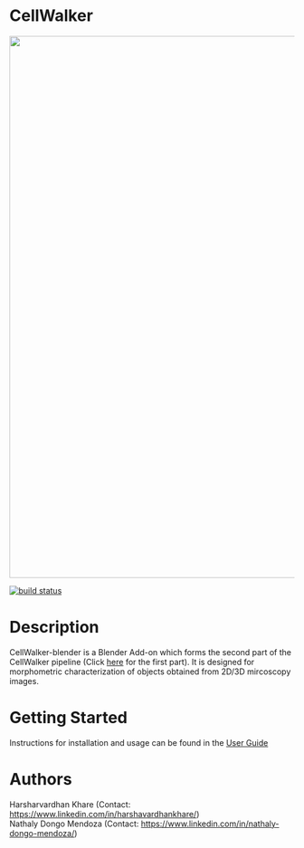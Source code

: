 # CellWalker

<p style="font-style: italics;" align="center">
<img width=958 src="https://github.com/utraf-pasteur-institute/CellWalker-blender/assets/40121093/b21d86f8-8b60-4bf8-bef6-09f7e5015bf6"/><br>
</p>

<a href="https://circleci.com/gh/badges/shields/tree/master">
<img src="https://img.shields.io/circleci/project/github/badges/shields/master" alt="build status">
</a>

# Description

CellWalker-blender is a Blender Add-on which forms the second part of the CellWalker pipeline (Click <a href="https://github.com/utraf-pasteur-institute/CellWalker-notebooks">here</a> for the first part). It is designed for morphometric characterization of objects obtained from 2D/3D mircoscopy images.

# Getting Started
Instructions for installation and usage can be found in the <a href="https://github.com/utraf-pasteur-institute/CellWalker-blender/wiki">User Guide</a>

# Authors
Harsharvardhan Khare (Contact: https://www.linkedin.com/in/harshavardhankhare/)<br>
Nathaly Dongo Mendoza (Contact: https://www.linkedin.com/in/nathaly-dongo-mendoza/)
